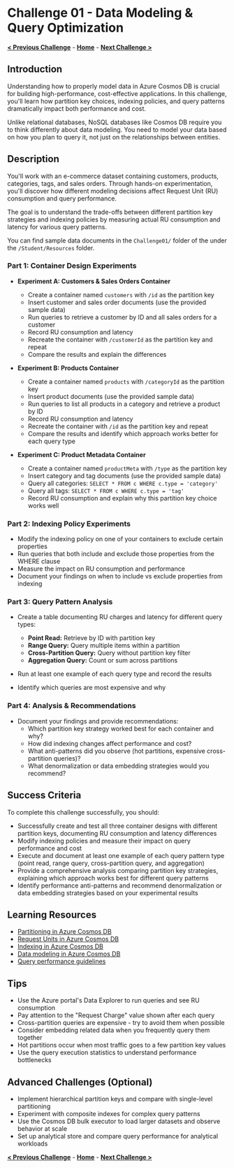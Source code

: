 # Challenge 01 - Data Modeling & Query Optimization

**[< Previous Challenge](./Challenge-00.md)** - **[Home](../README.md)** - **[Next Challenge >](./Challenge-02.md)**

## Introduction

Understanding how to properly model data in Azure Cosmos DB is crucial for building high-performance, cost-effective applications. In this challenge, you'll learn how partition key choices, indexing policies, and query patterns dramatically impact both performance and cost.

Unlike relational databases, NoSQL databases like Cosmos DB require you to think differently about data modeling. You need to model your data based on how you plan to query it, not just on the relationships between entities.

## Description

You'll work with an e-commerce dataset containing customers, products, categories, tags, and sales orders. Through hands-on experimentation, you'll discover how different modeling decisions affect Request Unit (RU) consumption and query performance.

The goal is to understand the trade-offs between different partition key strategies and indexing policies by measuring actual RU consumption and latency for various query patterns.

You can find sample data documents in the `Challenge01/` folder of the under the `/Student/Resources` folder. 

### Part 1: Container Design Experiments

- **Experiment A: Customers & Sales Orders Container**
  - Create a container named `customers` with `/id` as the partition key
  - Insert customer and sales order documents (use the provided sample data)
  - Run queries to retrieve a customer by ID and all sales orders for a customer
  - Record RU consumption and latency
  - Recreate the container with `/customerId` as the partition key and repeat
  - Compare the results and explain the differences

- **Experiment B: Products Container**
  - Create a container named `products` with `/categoryId` as the partition key
  - Insert product documents (use the provided sample data)
  - Run queries to list all products in a category and retrieve a product by ID
  - Record RU consumption and latency
  - Recreate the container with `/id` as the partition key and repeat
  - Compare the results and identify which approach works better for each query type

- **Experiment C: Product Metadata Container**
  - Create a container named `productMeta` with `/type` as the partition key
  - Insert category and tag documents (use the provided sample data)
  - Query all categories: `SELECT * FROM c WHERE c.type = 'category'`
  - Query all tags: `SELECT * FROM c WHERE c.type = 'tag'`
  - Record RU consumption and explain why this partition key choice works well

### Part 2: Indexing Policy Experiments

- Modify the indexing policy on one of your containers to exclude certain properties
- Run queries that both include and exclude those properties from the WHERE clause
- Measure the impact on RU consumption and performance
- Document your findings on when to include vs exclude properties from indexing

### Part 3: Query Pattern Analysis

- Create a table documenting RU charges and latency for different query types:
  - **Point Read:** Retrieve by ID with partition key
  - **Range Query:** Query multiple items within a partition
  - **Cross-Partition Query:** Query without partition key filter
  - **Aggregation Query:** Count or sum across partitions

- Run at least one example of each query type and record the results
- Identify which queries are most expensive and why

### Part 4: Analysis & Recommendations

- Document your findings and provide recommendations:
  - Which partition key strategy worked best for each container and why?
  - How did indexing changes affect performance and cost?
  - What anti-patterns did you observe (hot partitions, expensive cross-partition queries)?
  - What denormalization or data embedding strategies would you recommend?

## Success Criteria

To complete this challenge successfully, you should:

- Successfully create and test all three container designs with different partition keys, documenting RU consumption and latency differences
- Modify indexing policies and measure their impact on query performance and cost
- Execute and document at least one example of each query pattern type (point read, range query, cross-partition query, and aggregation)
- Provide a comprehensive analysis comparing partition key strategies, explaining which approach works best for different query patterns
- Identify performance anti-patterns and recommend denormalization or data embedding strategies based on your experimental results

## Learning Resources

- [Partitioning in Azure Cosmos DB](https://docs.microsoft.com/azure/cosmos-db/partitioning-overview)
- [Request Units in Azure Cosmos DB](https://docs.microsoft.com/azure/cosmos-db/request-units)
- [Indexing in Azure Cosmos DB](https://docs.microsoft.com/azure/cosmos-db/index-overview)
- [Data modeling in Azure Cosmos DB](https://docs.microsoft.com/azure/cosmos-db/modeling-data)
- [Query performance guidelines](https://docs.microsoft.com/azure/cosmos-db/sql-query-performance-guidelines)

## Tips

- Use the Azure portal's Data Explorer to run queries and see RU consumption
- Pay attention to the \"Request Charge\" value shown after each query
- Cross-partition queries are expensive - try to avoid them when possible
- Consider embedding related data when you frequently query them together
- Hot partitions occur when most traffic goes to a few partition key values
- Use the query execution statistics to understand performance bottlenecks

## Advanced Challenges (Optional)

- Implement hierarchical partition keys and compare with single-level partitioning
- Experiment with composite indexes for complex query patterns
- Use the Cosmos DB bulk executor to load larger datasets and observe behavior at scale
- Set up analytical store and compare query performance for analytical workloads

**[< Previous Challenge](./Challenge-00.md)** - **[Home](../README.md)** - **[Next Challenge >](./Challenge-02.md)**
